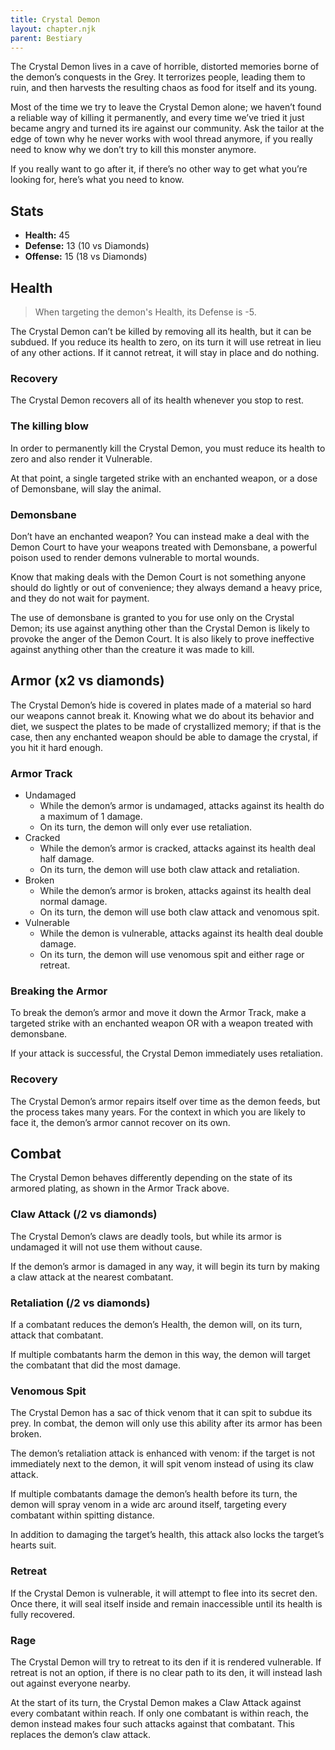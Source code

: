 ```yaml
---
title: Crystal Demon
layout: chapter.njk
parent: Bestiary
---
```


The Crystal Demon lives in a cave of horrible, distorted memories borne of the demon’s conquests in the Grey. It terrorizes people, leading them to ruin, and then harvests the resulting chaos as food for itself and its young.

Most of the time we try to leave the Crystal Demon alone; we haven’t found a reliable way of killing it permanently, and every time we’ve tried it just became angry and turned its ire against our community. Ask the tailor at the edge of town why he never works with wool thread anymore, if you really need to know why we don’t try to kill this monster anymore.

If you really want to go after it, if there’s no other way to get what you’re looking for, here’s what you need to know.

## Stats
- **Health:** 45
- **Defense:** 13 (10 vs Diamonds)
- **Offense:** 15 (18 vs Diamonds)

## Health
> When targeting the demon's Health, its Defense is -5.

The Crystal Demon can’t be killed by removing all its health, but it can be subdued. If you reduce its health to zero, on its turn it will use retreat in lieu of any other actions. If it cannot retreat, it will stay in place and do nothing.

### Recovery
The Crystal Demon recovers all of its health whenever you stop to rest.

### The killing blow

In order to permanently kill the Crystal Demon, you must reduce its health to zero and also render it Vulnerable.

At that point, a single targeted strike with an enchanted weapon, or a dose of Demonsbane, will slay the animal.

### Demonsbane
Don’t have an enchanted weapon? You can instead make a deal with the Demon Court to have your weapons treated with Demonsbane, a powerful poison used to render demons vulnerable to mortal wounds.

Know that making deals with the Demon Court is not something anyone should do lightly or out of convenience; they always demand a heavy price, and they do not wait for payment.

The use of demonsbane is granted to you for use only on the Crystal Demon; its use against anything other than the Crystal Demon is likely to provoke the anger of the Demon Court. It is also likely to prove ineffective against anything other than the creature it was made to kill.

## Armor (x2 vs diamonds)
The Crystal Demon’s hide is covered in plates made of a material so hard our weapons cannot break it. Knowing what we do about its behavior and diet, we suspect the plates to be made of crystallized memory; if that is the case, then any enchanted weapon should be able to damage the crystal, if you hit it hard enough.

### Armor Track
- Undamaged
    - While the demon’s armor is undamaged, attacks against its health do a maximum of 1 damage.
    - On its turn, the demon will only ever use retaliation.
- Cracked
    - While the demon’s armor is cracked, attacks against its health deal half damage.
    - On its turn, the demon will use both claw attack and retaliation.
- Broken
    - While the demon’s armor is broken, attacks against its health deal normal damage.
    - On its turn, the demon will use both claw attack and venomous spit.
- Vulnerable
    - While the demon is vulnerable, attacks against its health deal double damage.
    - On its turn, the demon will use venomous spit and either rage or retreat.

### Breaking the Armor
To break the demon’s armor and move it down the Armor Track, make a targeted strike with an enchanted weapon OR with a weapon treated with demonsbane.

If your attack is successful, the Crystal Demon immediately uses retaliation.

### Recovery
The Crystal Demon’s armor repairs itself over time as the demon feeds, but the process takes many years. For the context in which you are likely to face it, the demon’s armor cannot recover on its own.

## Combat
The Crystal Demon behaves differently depending on the state of its armored plating, as shown in the Armor Track above.

### Claw Attack (/2 vs diamonds)
The Crystal Demon’s claws are deadly tools, but while its armor is undamaged it will not use them without cause.

If the demon’s armor is damaged in any way, it will begin its turn by making a claw attack at the nearest combatant.

### Retaliation (/2 vs diamonds)
If a combatant reduces the demon’s Health, the demon will, on its turn, attack that combatant.

If multiple combatants harm the demon in this way, the demon will target the combatant that did the most damage.

### Venomous Spit
The Crystal Demon has a sac of thick venom that it can spit to subdue its prey. In combat, the demon will only use this ability after its armor has been broken.

The demon’s retaliation attack is enhanced with venom: if the target is not immediately next to the demon, it will spit venom instead of using its claw attack.

If multiple combatants damage the demon’s health before its turn, the demon will spray venom in a wide arc around itself, targeting every combatant within spitting distance.

In addition to damaging the target’s health, this attack also locks the target’s hearts suit.

### Retreat
If the Crystal Demon is vulnerable, it will attempt to flee into its secret den. Once there, it will seal itself inside and remain inaccessible until its health is fully recovered.

### Rage
The Crystal Demon will try to retreat to its den if it is rendered vulnerable. If retreat is not an option, if there is no clear path to its den, it will instead lash out against everyone nearby.

At the start of its turn, the Crystal Demon makes a Claw Attack against every combatant within reach. If only one combatant is within reach, the demon instead makes four such attacks against that combatant. This replaces the demon’s claw attack.
